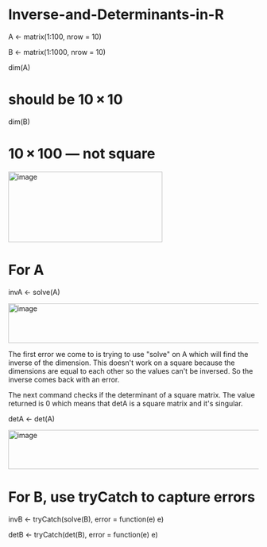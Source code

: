 # Inverse-and-Determinants-in-R

A <- matrix(1:100,  nrow = 10)

B <- matrix(1:1000, nrow = 10)

dim(A)  

# should be 10 × 10

dim(B)  

# 10 × 100 — not square

<img width="310" height="142" alt="image" src="https://github.com/user-attachments/assets/9818a603-1145-42da-9628-43d4346085a0" />


# For A
invA <- solve(A)

<img width="524" height="80" alt="image" src="https://github.com/user-attachments/assets/907667c3-5180-4978-8da6-a13560caf3dc" />

The first error we come to is trying to use "solve" on A which will find the inverse of the dimension. This doesn't work on a square because the dimensions are equal to each other so the values can't be inversed. So the inverse comes back with an error.

The next command checks if the determinant of a square matrix. The value returned is 0 which means that detA is a square matrix and it's singular. 

detA <- det(A)

<img width="554" height="79" alt="image" src="https://github.com/user-attachments/assets/9cbfecde-785c-4e49-a08f-23c0be12dc01" />



# For B, use tryCatch to capture errors
invB <- tryCatch(solve(B), error = function(e) e)

detB <- tryCatch(det(B),   error = function(e) e)

